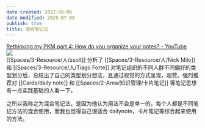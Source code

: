 ```yaml
---
date created: 2022-08-06
date modified: 2025-07-09
publish: true
title: 混合笔记法
---
```

[Rethinking my PKM part 4: How do you organize your notes? - YouTube](https://www.youtube.com/watch?v=AtdAAD47aQY)  
![](https://img2.oldwinter.top/Pasted%20image%2020220723182628.png)  
[[Spaces/3-Resource/人/zsolt]] 分析了 [[Spaces/3-Resource/人/Nick Milo]] 和 [[Spaces/3-Resource/人/Tiago Forte]] 对笔记组织的不同人群不同偏好的类型划分后，总结出了自己的类型划分想法，且通过视觉的方式呈现，超赞。强烈推荐对 [[Cards/daily note]] 和 [[Spaces/2-Area/知识管理/卡片笔记]] 等笔记思想有一点实践基础的人看一下。

之所以我称之为混合笔记法，是因为他认为用法不会是单一的，每个人都是不同笔记方法的混合使用，而我也觉得自己很适合 dailynote，卡片笔记等综合起来使用的方法。

